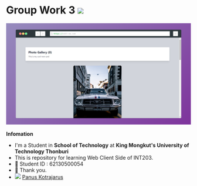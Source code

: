 # Group Work 3  <img src="https://media.giphy.com/media/hvRJCLFzcasrR4ia7z/giphy.gif" width="25px">

![Alt text](/62130500054_groupwork_3/preview.png?raw=true "Screenshot My Gallery")

**Infomation**
- I'm a Student in **School of Technology** at **King Mongkut's University of Technology Thonburi**
- This is repository for learning Web Client Side of INT203.
- 🌱 Student ID : 62130500054
- 💬 Thank you.
- <img height="16px" src="https://cdn.svgporn.com/logos/facebook.svg"> [Panus Kotrajarus](https://web.facebook.com/Panuskhjrs/)